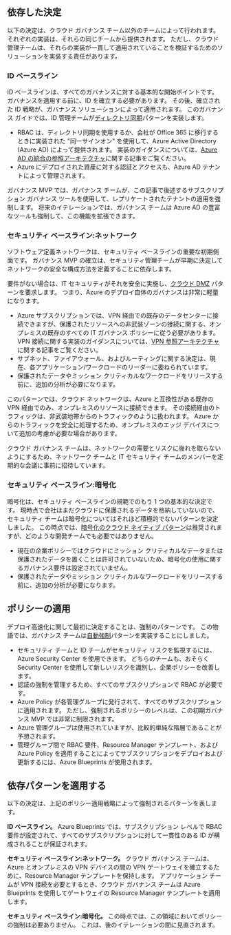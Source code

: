 <!-- TEMPLATE FILE - DO NOT ADD METADATA -->
<!-- markdownlint-disable MD002 MD041 -->

## <a name="dependent-decisions"></a>依存した決定

以下の決定は、クラウド ガバナンス チーム以外のチームによって行われます。 それぞれの実装は、それらの同じチームから提供されます。 ただし、クラウド管理チームは、それらの実装が一貫して適用されていることを検証するためのソリューションを実装する責任があります。

### <a name="identity-baseline"></a>ID ベースライン

ID ベースラインは、すべてのガバナンスに対する基本的な開始ポイントです。 ガバナンスを適用する前に、ID を確立する必要があります。 その後、確立された ID 戦略が、ガバナンス ソリューションによって適用されます。
このガバナンス ガイドでは、ID 管理チームが[ディレクトリ同期](~/decision-guides/identity/index.md#directory-synchronization)パターンを実装します。

- RBAC は、ディレクトリ同期を使用するか、会社が Office 365 に移行するときに実装された "同一サインオン" を使用して、Azure Active Directory (Azure AD) によって提供されます。 実装のガイダンスについては、[Azure AD の統合の参照アーキテクチャ](https://docs.microsoft.com/azure/architecture/reference-architectures/identity/azure-ad)に関する記事をご覧ください。
- Azure にデプロイされた資産に対する認証とアクセスも、Azure AD テナントによって管理されます。

ガバナンス MVP では、ガバナンス チームが、この記事で後述するサブスクリプション ガバナンス ツールを使用して、レプリケートされたテナントの適用を強制します。 将来のイテレーションでは、ガバナンス チームは Azure AD の豊富なツールも強制して、この機能を拡張できます。

### <a name="security-baseline-networking"></a>セキュリティ ベースライン:ネットワーク

ソフトウェア定義ネットワークは、セキュリティ ベースラインの重要な初期側面です。 ガバナンス MVP の確立は、セキュリティ管理チームが早期に決定してネットワークの安全な構成方法を定義することに依存します。

要件がない場合は、IT セキュリティがそれを安全に実施し、[クラウド DMZ](~/decision-guides/software-defined-network/cloud-dmz.md) パターンを要求します。 つまり、Azure のデプロイ自体のガバナンスは非常に軽量になります。

- Azure サブスクリプションでは、VPN 経由での既存のデータセンターに接続できますが、保護されたリソースへの非武装ゾーンの接続に関する、オンプレミスの既存のすべての IT ガバナンス ポリシーに従う必要があります。 VPN 接続に関する実装のガイダンスについては、[VPN 参照アーキテクチャ](https://docs.microsoft.com/azure/architecture/reference-architectures/hybrid-networking/vpn)に関する記事をご覧ください。
- サブネット、ファイアウォール、およびルーティングに関する決定は、現在、各アプリケーション/ワークロードのリーダーに委ねられています。
- 保護されたデータやミッション クリティカルなワークロードをリリースする前に、追加の分析が必要になります。

このパターンでは、クラウド ネットワークは、Azure と互換性がある既存の VPN 経由でのみ、オンプレミスのリソースに接続できます。 その接続経由のトラフィックは、非武装地帯からのトラフィックのように扱われます。 Azure からのトラフィックを安全に処理するため、オンプレミスのエッジ デバイスについて追加の考慮が必要な場合があります。

クラウド ガバナンス チームは、ネットワークの需要とリスクに後れを取らないようにするため、ネットワーク チームと IT セキュリティ チームのメンバーを定期的な会議に事前に招待しています。

### <a name="security-baseline-encryption"></a>セキュリティ ベースライン:暗号化

暗号化は、セキュリティ ベースラインの規範でのもう 1 つの基本的な決定です。 現時点で会社はまだクラウドに保護されるデータを格納していないので、セキュリティ チームは暗号化についてはそれほど積極的でないパターンを決定しました。
この時点では、[暗号化のクラウド ネイティブ パターン](~/decision-guides/encryption/index.md#key-management)は推奨されますが、どのような開発チームでも必要ではありません。

- 現在の企業ポリシーではクラウドにミッション クリティカルなデータまたは保護されたデータを置くことは許可されていないため、暗号化の使用に関するガバナンス要件は設定されていません。
- 保護されたデータやミッション クリティカルなワークロードをリリースする前に、追加の分析が必要になります。

## <a name="policy-enforcement"></a>ポリシーの適用

デプロイ高速化に関して最初に決定することは、強制のパターンです。 この物語では、ガバナンス チームは[自動強制](~/decision-guides/policy-enforcement/index.md#automated-enforcement)パターンを実装することにしました。

- セキュリティ チームと ID チームがセキュリティ リスクを監視するには、Azure Security Center を使用できます。 どちらのチームも、おそらく Security Center を使用して新しいリスクを識別し、企業ポリシーを改善します。
- 認証の強制を管理するため、すべてのサブスクリプションで RBAC が必要です。
- Azure Policy が各管理グループに発行されて、すべてのサブスクリプションに適用されます。 ただし、強制されるポリシーのレベルは、この初期ガバナンス MVP では非常に制限されます。
- Azure 管理グループは使用されていますが、比較的単純な階層であることが予想されます。
- 管理グループ間で RBAC 要件、Resource Manager テンプレート、および Azure Policy を適用することによってサブスクリプションをデプロイおよび更新するには、Azure Blueprints が使用されます。

## <a name="apply-the-dependent-patterns"></a>依存パターンを適用する

以下の決定は、上記のポリシー適用戦略によって強制されるパターンを表します。

**ID ベースライン。** Azure Blueprints では、サブスクリプション レベルで RBAC 要件が設定されて、すべてのサブスクリプションに対して一貫性のある ID が構成されることが保証されます。

**セキュリティ ベースライン:ネットワーク。** クラウド ガバナンス チームは、Azure とオンプレミスの VPN デバイスの間の VPN ゲートウェイを確立するために、Resource Manager テンプレートを保持します。 アプリケーション チームが VPN 接続を必要とするとき、クラウド ガバナンス チームは Azure Blueprints を使用してゲートウェイの Resource Manager テンプレートを適用します。

**セキュリティ ベースライン:暗号化。** この時点では、この領域においてポリシーの強制は必要ありません。 これは、後のイテレーションの間に見直されます。
